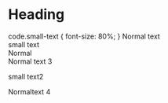 # Heading
code.small-text { 
    font-size: 80%; 
} 
Normal text  
small text  
Normal   
Normal text 3  
<p class="small-text">small text2</p>  
Normaltext 4  


